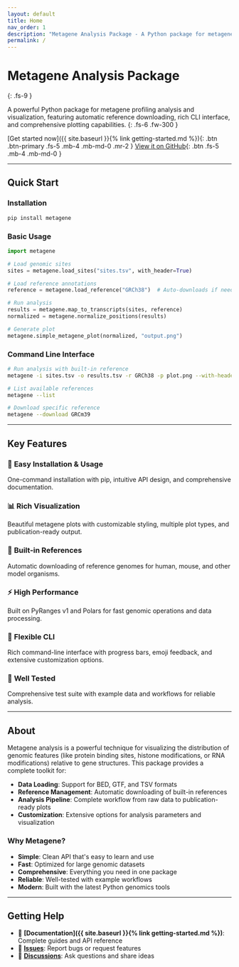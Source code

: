 ```yaml
---
layout: default
title: Home
nav_order: 1
description: "Metagene Analysis Package - A Python package for metagene profiling analysis and visualization"
permalink: /
---
```


# Metagene Analysis Package
{: .fs-9 }

A powerful Python package for metagene profiling analysis and visualization, featuring automatic reference downloading, rich CLI interface, and comprehensive plotting capabilities.
{: .fs-6 .fw-300 }

[Get started now]({{ site.baseurl }}{% link getting-started.md %}){: .btn .btn-primary .fs-5 .mb-4 .mb-md-0 .mr-2 }
[View it on GitHub](https://github.com/y9c/metagene){: .btn .fs-5 .mb-4 .mb-md-0 }

---

## Quick Start

### Installation

```bash
pip install metagene
```

### Basic Usage

```python
import metagene

# Load genomic sites
sites = metagene.load_sites("sites.tsv", with_header=True)

# Load reference annotations
reference = metagene.load_reference("GRCh38")  # Auto-downloads if needed

# Run analysis
results = metagene.map_to_transcripts(sites, reference)
normalized = metagene.normalize_positions(results)

# Generate plot
metagene.simple_metagene_plot(normalized, "output.png")
```

### Command Line Interface

```bash
# Run analysis with built-in reference
metagene -i sites.tsv -o results.tsv -r GRCh38 -p plot.png --with-header

# List available references
metagene --list

# Download specific reference
metagene --download GRCm39
```

---

## Key Features

### 🚀 **Easy Installation & Usage**
One-command installation with pip, intuitive API design, and comprehensive documentation.

### 📊 **Rich Visualization**
Beautiful metagene plots with customizable styling, multiple plot types, and publication-ready output.

### 🧬 **Built-in References**
Automatic downloading of reference genomes for human, mouse, and other model organisms.

### ⚡ **High Performance**
Built on PyRanges v1 and Polars for fast genomic operations and data processing.

### 🔧 **Flexible CLI**
Rich command-line interface with progress bars, emoji feedback, and extensive customization options.

### 🧪 **Well Tested**
Comprehensive test suite with example data and workflows for reliable analysis.

---

## About

Metagene analysis is a powerful technique for visualizing the distribution of genomic features (like protein binding sites, histone modifications, or RNA modifications) relative to gene structures. This package provides a complete toolkit for:

- **Data Loading**: Support for BED, GTF, and TSV formats
- **Reference Management**: Automatic downloading of built-in references
- **Analysis Pipeline**: Complete workflow from raw data to publication-ready plots
- **Customization**: Extensive options for analysis parameters and visualization

### Why Metagene?

- **Simple**: Clean API that's easy to learn and use
- **Fast**: Optimized for large genomic datasets
- **Comprehensive**: Everything you need in one package
- **Reliable**: Well-tested with example workflows
- **Modern**: Built with the latest Python genomics tools

---

## Getting Help

- 📖 **[Documentation]({{ site.baseurl }}{% link getting-started.md %})**: Complete guides and API reference
- 🐛 **[Issues](https://github.com/y9c/metagene/issues)**: Report bugs or request features
- 💬 **[Discussions](https://github.com/y9c/metagene/discussions)**: Ask questions and share ideas
